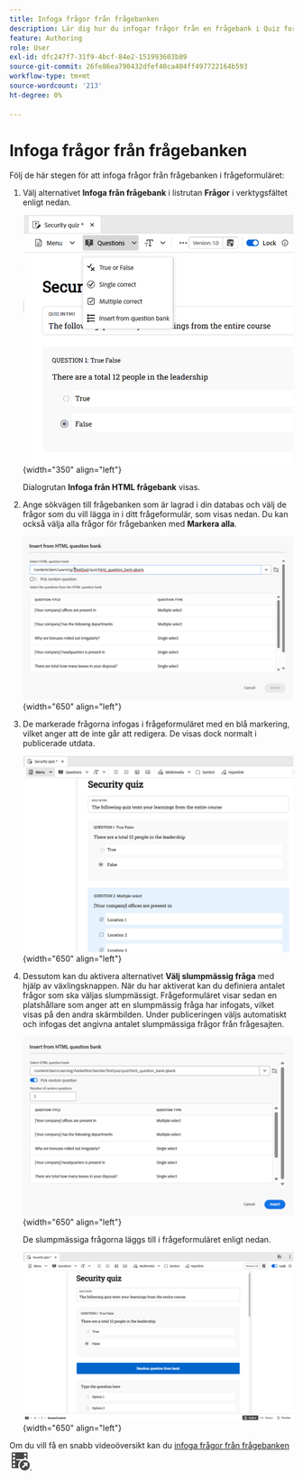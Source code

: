 ```yaml
---
title: Infoga frågor från frågebanken
description: Lär dig hur du infogar frågor från en frågebank i Quiz for Product Training and Learning
feature: Authoring
role: User
exl-id: dfc247f7-31f9-4bcf-84e2-151993603b89
source-git-commit: 26fe86ea790432dfef40ca404ff497722164b593
workflow-type: tm+mt
source-wordcount: '213'
ht-degree: 0%

---
```


# Infoga frågor från frågebanken

Följ de här stegen för att infoga frågor från frågebanken i frågeformuläret:

1. Välj alternativet **Infoga från frågebank** i listrutan **Frågor** i verktygsfältet enligt nedan.

   ![](assets/insert-from-question-bank.png){width="350" align="left"}

   Dialogrutan **Infoga från HTML frågebank** visas.

1. Ange sökvägen till frågebanken som är lagrad i din databas och välj de frågor som du vill lägga in i ditt frågeformulär, som visas nedan. Du kan också välja alla frågor för frågebanken med **Markera alla**.

   ![](assets/question-bank.png){width="650" align="left"}

1. De markerade frågorna infogas i frågeformuläret med en blå markering, vilket anger att de inte går att redigera. De visas dock normalt i publicerade utdata.

   ![](assets/specific-questions.png){width="650" align="left"}

1. Dessutom kan du aktivera alternativet **Välj slumpmässig fråga** med hjälp av växlingsknappen. När du har aktiverat kan du definiera antalet frågor som ska väljas slumpmässigt. Frågeformuläret visar sedan en platshållare som anger att en slumpmässig fråga har infogats, vilket visas på den andra skärmbilden. Under publiceringen väljs automatiskt och infogas det angivna antalet slumpmässiga frågor från frågesajten.

   ![](assets/random-question-question-bank.png){width="650" align="left"}

   De slumpmässiga frågorna läggs till i frågeformuläret enligt nedan.

   ![](assets/inserted-question.png){width="650" align="left"}


Om du vill få en snabb videoöversikt kan du [infoga frågor från frågebanken](https://video.tv.adobe.com/v/3475212/learning-content-aem-guides) ![](assets/Smock_VideoCheckedOut_18_N.svg).

